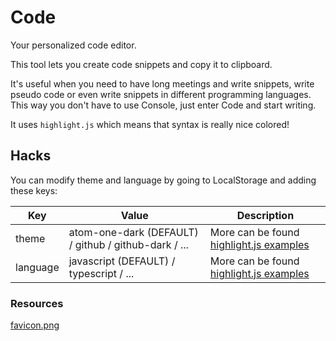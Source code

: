 # Code

Your personalized code editor.

This tool lets you create code snippets and copy it to clipboard.

It's useful when you need to have long meetings and write snippets, write pseudo code or even write snippets in different programming languages. This way you don't have to use Console, just enter Code and start writing.

It uses `highlight.js` which means that syntax is really nice colored!

## Hacks

You can modify theme and language by going to LocalStorage and adding these keys:

| Key      | Value                                                | Description                                                                 |
| -------- | ---------------------------------------------------- | --------------------------------------------------------------------------- |
| theme    | atom-one-dark (DEFAULT) / github / github-dark / ... | More can be found [highlight.js examples](https://highlightjs.org/examples) |
| language | javascript (DEFAULT) / typescript / ...              | More can be found [highlight.js examples](https://highlightjs.org/examples) |

### Resources

[favicon.png](https://www.flaticon.com/free-icon/coding_302417)
